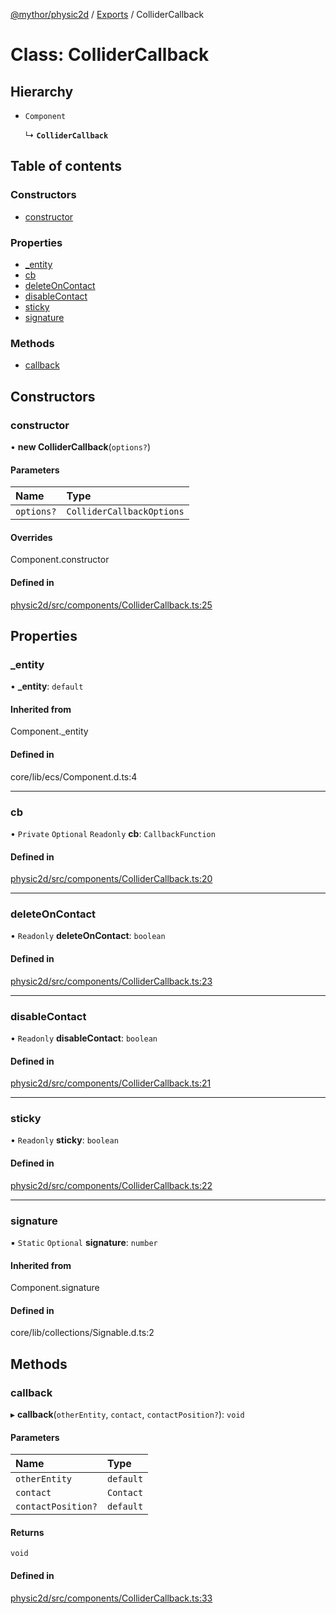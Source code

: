 [@mythor/physic2d](../README.md) / [Exports](../modules.md) / ColliderCallback

# Class: ColliderCallback

## Hierarchy

- `Component`

  ↳ **`ColliderCallback`**

## Table of contents

### Constructors

- [constructor](ColliderCallback.md#constructor)

### Properties

- [\_entity](ColliderCallback.md#_entity)
- [cb](ColliderCallback.md#cb)
- [deleteOnContact](ColliderCallback.md#deleteoncontact)
- [disableContact](ColliderCallback.md#disablecontact)
- [sticky](ColliderCallback.md#sticky)
- [signature](ColliderCallback.md#signature)

### Methods

- [callback](ColliderCallback.md#callback)

## Constructors

### constructor

• **new ColliderCallback**(`options?`)

#### Parameters

| Name | Type |
| :------ | :------ |
| `options?` | `ColliderCallbackOptions` |

#### Overrides

Component.constructor

#### Defined in

[physic2d/src/components/ColliderCallback.ts:25](https://github.com/desaintvincent/mythor/blob/b67d207/packages/physic2d/src/components/ColliderCallback.ts#L25)

## Properties

### \_entity

• **\_entity**: `default`

#### Inherited from

Component.\_entity

#### Defined in

core/lib/ecs/Component.d.ts:4

___

### cb

• `Private` `Optional` `Readonly` **cb**: `CallbackFunction`

#### Defined in

[physic2d/src/components/ColliderCallback.ts:20](https://github.com/desaintvincent/mythor/blob/b67d207/packages/physic2d/src/components/ColliderCallback.ts#L20)

___

### deleteOnContact

• `Readonly` **deleteOnContact**: `boolean`

#### Defined in

[physic2d/src/components/ColliderCallback.ts:23](https://github.com/desaintvincent/mythor/blob/b67d207/packages/physic2d/src/components/ColliderCallback.ts#L23)

___

### disableContact

• `Readonly` **disableContact**: `boolean`

#### Defined in

[physic2d/src/components/ColliderCallback.ts:21](https://github.com/desaintvincent/mythor/blob/b67d207/packages/physic2d/src/components/ColliderCallback.ts#L21)

___

### sticky

• `Readonly` **sticky**: `boolean`

#### Defined in

[physic2d/src/components/ColliderCallback.ts:22](https://github.com/desaintvincent/mythor/blob/b67d207/packages/physic2d/src/components/ColliderCallback.ts#L22)

___

### signature

▪ `Static` `Optional` **signature**: `number`

#### Inherited from

Component.signature

#### Defined in

core/lib/collections/Signable.d.ts:2

## Methods

### callback

▸ **callback**(`otherEntity`, `contact`, `contactPosition?`): `void`

#### Parameters

| Name | Type |
| :------ | :------ |
| `otherEntity` | `default` |
| `contact` | `Contact` |
| `contactPosition?` | `default` |

#### Returns

`void`

#### Defined in

[physic2d/src/components/ColliderCallback.ts:33](https://github.com/desaintvincent/mythor/blob/b67d207/packages/physic2d/src/components/ColliderCallback.ts#L33)
